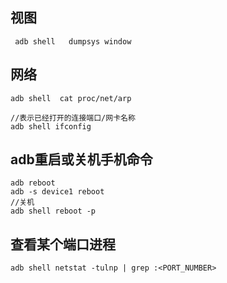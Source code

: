 ## 视图
```
 adb shell   dumpsys window
```

## 网络
```
adb shell  cat proc/net/arp
```
```
//表示已经打开的连接端口/网卡名称
adb shell ifconfig
```


## adb重启或关机手机命令
```
adb reboot
adb -s device1 reboot
//关机
adb shell reboot -p
```
## 查看某个端口进程
```
adb shell netstat -tulnp | grep :<PORT_NUMBER>
```
